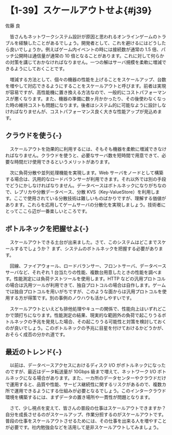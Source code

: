 # 【1-39】スケールアウトせよ{#j39}

<div class="author">佐藤 良</div>

　皆さんもネットワークシステム設計が原因と思われるオンラインゲームのトラブルを経験したことがあるでしょう。開発者として、これを避けるにはどうしたら良いでしょうか。例えばゲーム内イベントの時には接続数が通常の 1.5 倍、パッチ公開時は通信量が通常の 10 倍となることがあります。これに対して何らかの対策を講じておかなければなりません。一つの解はサーバ規模を柔軟に増減できるようにしておくことです。

　増減する方法として、個々の機器の性能を上げることをスケールアップ、台数を増やして対応できるようにすることをスケールアウトと呼びます。前者は実現が容易ですが、高性能機に置き換える方法なので、一般的にコストパフォーマンスが悪くなります。また、機器の準備に数ヶ月かかったり、その後使わなくなった時の維持コストも問題になります。後者はシステム的に可能なように設計しなければなりませんが、コストパフォーマンス良く大きな性能アップが見込めます。

## クラウドを使う{-}

　スケールアウトを効果的に利用するには、そもそも機器を柔軟に増減できなければなりません。クラウドを使うと、必要なサーバ数を短時間で用意できて、必要な時間だけ使用できるというメリットがあります。

　次に負荷分散や並列処理機能を実現します。Web サーバをノードとして構築する場合は、汎用的なロードバランサーが利用できます。それ以外では別の手段でどうにかしなければなりません。データベースはボトルネックになりがちなので、レプリカや分散データベース、分散 KVS（Key-ValueStore）を利用します。ここで使用されている分散技術は難しいものばかりですが、理解する価値があります。これらを応用してゲームサーバの分散化を実現しましょう。技術者にとってここら辺が一番楽しいところです。

## ボトルネックを把握せよ{-}

　スケールアウトできる土台が出来ました。さて、このシステムはどこまでスケールするでしょうか？ まず、システムのボトルネックを把握する必要があります。

　回線、ファイアウォール、ロードバランサー、フロントサーバ、データベースサーバなど、それぞれ 1 台当たりの性能、複数台用意したときの性能を調べます。性能測定には負荷テストツールを使用します。HTTP などの汎用プロトコルの場合は汎用ツールが利用できて、独自プロトコルの場合は自作します。ゲームでは独自プロトコルを用いがちですが、このような面からは汎用プロトコルを使用する方が得策です。別の事例のノウハウも活かしやすいです。

　スケールアウトといえども排他処理やキューの関係で、性能向上はいずれどこかで頭打ちになります。性能測定の結果、現実的な範囲外の負荷で起こりうるボトルネックの予兆を発見した場合、その起こりうる可能性と対策を検討しておくのが良いでしょう。このボトルネックの予兆に目星を付けておけるかどうかが、おそらく成否の分かれ道です。

## 最近のトレンド{-}

　以前は、データベースアクセスにおけるディスク I/O がボトルネックになったのですが、最近はデータ転送量が 10Gbps 級まで増えて、ネットワーク I/O ボトルネックになる場合があります。また、一カ所のデータセンターやクラウドだけで運用すると、品質や性能、サービス継続性に関するリスクがあるので、複数カ所で運用できるようにする仕組みが必要となるでしょう。このインタークラウド環境を構築するには、まずデータの置き場所や一貫性が問題となります。

　さて、少し視点を変えて、皆さんの普段の仕事はスケールアウトできますか？ 自分を成長させるのがスケールアップ、作業分担するのがスケールアウトです。普段の仕事をスケールアウトさせるためには、その仕事を出来る人を増やすことが必要です。社内勉強会などを活用して是非スケールアウトしてみましょう。
